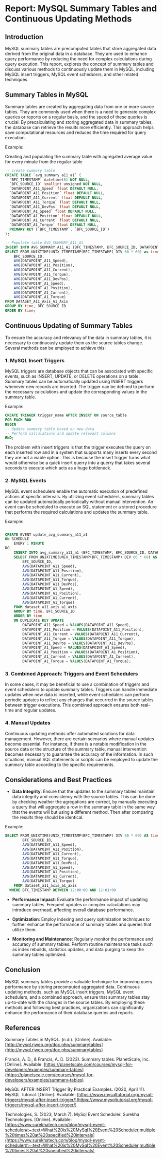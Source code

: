 # Report: MySQL Summary Tables and Continuous Updating Methods

## Introduction

MySQL summary tables are precomputed tables that store aggregated data derived from the original data in a database. They are used to enhance query performance by reducing the need for complex calculations during query execution. This report, explores the concept of summary tables and discuss various methods to continuously update them in MySQL, including MySQL insert triggers, MySQL event schedulers, and other related techniques.

## Summary Tables in MySQL

Summary tables are created by aggregating data from one or more source tables. They are commonly used when there is a need to generate complex queries or reports on a regular basis, and the speed of these queries is crucial. By precalculating and storing aggregated data in summary tables, the database can retrieve the results more efficiently. This approach helps save computational resources and reduces the time required for query execution.

Example:

Creating and populating the summary table with agregated average value for every minute from the regular table

```sql
-- create summary table
CREATE TABLE `avg_summary_a11_a1` (
  `BFC_TIMESTAMP` datetime(6) NOT NULL,
  `BFC_SOURCE_ID` smallint unsigned NOT NULL,
  `DATAPOINT_A11_Speed` float DEFAULT NULL,
  `DATAPOINT_A11_Position` float DEFAULT NULL,
  `DATAPOINT_A11_Current` float DEFAULT NULL,
  `DATAPOINT_A11_Torque` float DEFAULT NULL,
  `DATAPOINT_A11_DevPos` float DEFAULT NULL,
  `DATAPOINT_A1_Speed` float DEFAULT NULL,
  `DATAPOINT_A1_Position` float DEFAULT NULL,
  `DATAPOINT_A1_Current` float DEFAULT NULL,
  `DATAPOINT_A1_Torque` float DEFAULT NULL,
  PRIMARY KEY (`BFC_TIMESTAMP`, `BFC_SOURCE_ID`)
);
```

```sql
-- Populate table AVG_SUMMARY_A11_A1
INSERT INTO AVG_SUMMARY_A11_A1 (BFC_TIMESTAMP, BFC_SOURCE_ID, DATAPOINT_A11_Speed, DATAPOINT_A11_Position, DATAPOINT_A11_Current, DATAPOINT_A11_Torque, DATAPOINT_A11_DevPos, DATAPOINT_A1_Speed, DATAPOINT_A1_Position, DATAPOINT_A1_Current, DATAPOINT_A1_Torque)
SELECT FROM_UNIXTIME(UNIX_TIMESTAMP(BFC_TIMESTAMP) DIV 60 * 60) as time,
	BFC_SOURCE_ID,
	AVG(DATAPOINT_A11_Speed),
	AVG(DATAPOINT_A11_Position),
	AVG(DATAPOINT_A11_Current),
	AVG(DATAPOINT_A11_Torque),
	AVG(DATAPOINT_A11_DevPos),
	AVG(DATAPOINT_A1_Speed),
	AVG(DATAPOINT_A1_Position),
	AVG(DATAPOINT_A1_Current),
	AVG(DATAPOINT_A1_Torque)
FROM DATASET_A11_Axis_A1_Axis
GROUP BY time, BFC_SOURCE_ID
ORDER BY time;
```

## Continuous Updating of Summary Tables

To ensure the accuracy and relevancy of the data in summary tables, it is necessary to continuously update them as the source tables change. Several methods can be employed to achieve this:

### 1. MySQL Insert Triggers

MySQL triggers are database objects that can be associated with specific events, such as INSERT, UPDATE, or DELETE operations on a table. Summary tables can be automatically updated using INSERT triggers whenever new records are inserted. The trigger can be defined to perform the necessary calculations and update the corresponding values in the summary table.

Example:

```sql
CREATE TRIGGER trigger_name AFTER INSERT ON source_table
FOR EACH ROW
BEGIN
-- Update summary table based on new data
-- Perform calculations and update relevant columns
END;
```

The problem with insert triggers is that the trigger executes the query on each inserted row and in a system that supports many inserts every second they are not a viable option. This is because the insert trigger turns what would otherwise be a quick insert querry into a querry that takes several seconds to execute which acts as a huge bottleneck.

### 2. MySQL Events

MySQL event schedulers enable the automatic execution of predefined actions at specific intervals. By utilizing event schedulers, summary tables can be updated automatically periodically without manual intervention. An event can be scheduled to execute an SQL statement or a stored procedure that performs the required calculations and updates the summary table.

Example:

```sql

CREATE EVENT update_avg_summary_a11_a1
ON SCHEDULE
    EVERY 1 MINUTE
DO
	INSERT INTO avg_summary_a11_a1 (BFC_TIMESTAMP, BFC_SOURCE_ID, DATAPOINT_A11_Speed, DATAPOINT_A11_Position, DATAPOINT_A11_Current, DATAPOINT_A11_Torque, DATAPOINT_A11_DevPos, DATAPOINT_A1_Speed, DATAPOINT_A1_Position, DATAPOINT_A1_Current, DATAPOINT_A1_Torque)
	SELECT FROM_UNIXTIME(UNIX_TIMESTAMP(BFC_TIMESTAMP) DIV 60 * 60) AS time,
		BFC_SOURCE_ID,
		AVG(DATAPOINT_A11_Speed),
		AVG(DATAPOINT_A11_Position),
		AVG(DATAPOINT_A11_Current),
		AVG(DATAPOINT_A11_Torque),
		AVG(DATAPOINT_A11_DevPos),
		AVG(DATAPOINT_A1_Speed),
		AVG(DATAPOINT_A1_Position),
		AVG(DATAPOINT_A1_Current),
		AVG(DATAPOINT_A1_Torque)
	FROM dataset_a11_axis_a1_axis
	GROUP BY time, BFC_SOURCE_ID
	ORDER BY time
	ON DUPLICATE KEY UPDATE
		DATAPOINT_A11_Speed = VALUES(DATAPOINT_A11_Speed),
		DATAPOINT_A11_Position = VALUES(DATAPOINT_A11_Position),
		DATAPOINT_A11_Current = VALUES(DATAPOINT_A11_Current),
		DATAPOINT_A11_Torque = VALUES(DATAPOINT_A11_Torque),
		DATAPOINT_A11_DevPos = VALUES(DATAPOINT_A11_DevPos),
		DATAPOINT_A1_Speed = VALUES(DATAPOINT_A1_Speed),
		DATAPOINT_A1_Position = VALUES(DATAPOINT_A1_Position),
		DATAPOINT_A1_Current = VALUES(DATAPOINT_A1_Current),
		DATAPOINT_A1_Torque = VALUES(DATAPOINT_A1_Torque);

```

### 3. Combined Approach: Triggers and Event Schedulers

In some cases, it may be beneficial to use a combination of triggers and event schedulers to update summary tables. Triggers can handle immediate updates when new data is inserted, while event schedulers can perform periodic updates to reflect any changes that occurred in the source tables between trigger executions. This combined approach ensures both real-time and regular updates.

### 4. Manual Updates

Continuous updating methods offer automated solutions for data management. However, there are certain scenarios where manual updates become essential. For instance, if there is a notable modification in the source data or the structure of the summary table, manual intervention becomes necessary to guarantee the accuracy of the information. In such situations, manual SQL statements or scripts can be employed to update the summary table according to the specific requirements.

## Considerations and Best Practices

- **Data Integrity**: Ensure that the updates to the summary tables maintain data integrity and consistency with the source tables. This can be done by checking weather the agregations are correct, by manually executing a query that will aggregate a row in the summary table in the same way that the events will but using a different method. Then after comparing the results they should be identical.

Example:

```sql
SELECT FROM_UNIXTIME(UNIX_TIMESTAMP(BFC_TIMESTAMP) DIV 60 * 60) AS time,
		BFC_SOURCE_ID,
		AVG(DATAPOINT_A11_Speed),
		AVG(DATAPOINT_A11_Position),
		AVG(DATAPOINT_A11_Current),
		AVG(DATAPOINT_A11_Torque),
		AVG(DATAPOINT_A11_DevPos),
		AVG(DATAPOINT_A1_Speed),
		AVG(DATAPOINT_A1_Position),
		AVG(DATAPOINT_A1_Current),
		AVG(DATAPOINT_A1_Torque)
	FROM dataset_a11_axis_a1_axis
  WHERE BFC_TIMESTAMP BETWEEN 12:00:00 AND 12:01:00
```

- **Performance Impact**: Evaluate the performance impact of updating summary tables. Frequent updates or complex calculations may introduce overhead, affecting overall database performance.

- **Optimization**: Employ indexing and query optimization techniques to further enhance the performance of summary tables and queries that utilize them.

- **Monitoring and Maintenance**: Regularly monitor the performance and accuracy of summary tables. Perform routine maintenance tasks such as index rebuilds, statistics updates, and data purging to keep the summary tables optimized.

## Conclusion

MySQL summary tables provide a valuable technique for improving query performance by storing precomputed aggregated data. Continuous updating methods, such as MySQL insert triggers, MySQL event schedulers, and a combined approach, ensure that summary tables stay up-to-date with the changes in the source tables. By employing these methods and following best practices, organizations can significantly enhance the performance of their database queries and reports.

## References

Summary Tables in MySQL. (n.d.). [Online]. Available: [http://mysql.rjweb.org/doc.php/summarytables](http://mysql.rjweb.org/doc.php/summarytables)

Francis, A. D., & Francis, A. D. (2023). Summary tables. PlanetScale, Inc. [Online]. Available: [https://planetscale.com/courses/mysql-for-developers/examples/summary-tables](https://planetscale.com/courses/mysql-for-developers/examples/summary-tables)

MySQL AFTER INSERT Trigger By Practical Examples. (2020, April 11). MySQL Tutorial. [Online]. Available: [https://www.mysqltutorial.org/mysql-triggers/mysql-after-insert-trigger/](https://www.mysqltutorial.org/mysql-triggers/mysql-after-insert-trigger/)

Technologies, S. (2023, March 7). MySql Event Scheduler. Surekha Technologies. [Online]. Available: [https://www.surekhatech.com/blog/mysql-event-scheduler#:~:text=What%20is%20MySql%20Event%20Scheduler,multiple%20times%20at%20specified%20intervals](https://www.surekhatech.com/blog/mysql-event-scheduler#:~:text=What%20is%20MySql%20Event%20Scheduler,multiple%20times%20at%20specified%20intervals)
